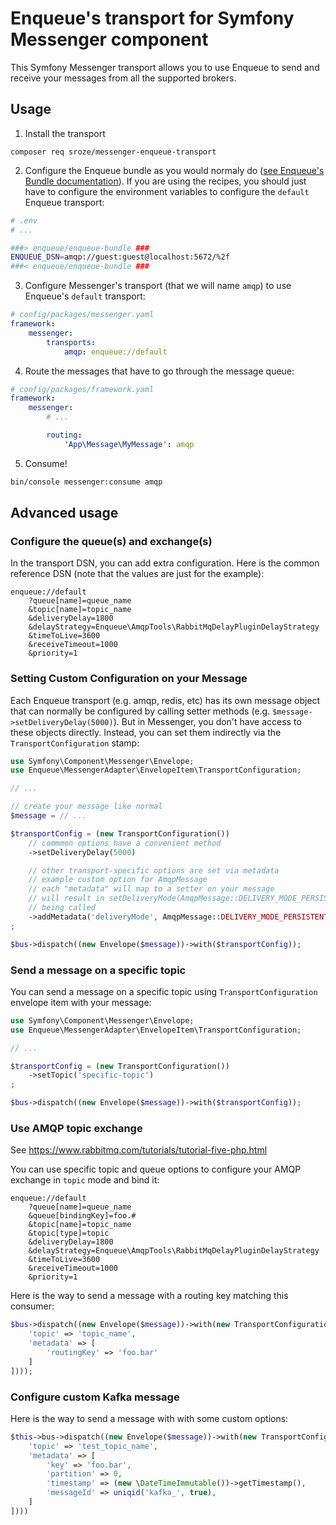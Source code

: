 # Enqueue's transport for Symfony Messenger component

This Symfony Messenger transport allows you to use Enqueue to send and receive your messages from all the supported brokers.

## Usage

1. Install the transport

```
composer req sroze/messenger-enqueue-transport
```

2. Configure the Enqueue bundle as you would normaly do ([see Enqueue's Bundle documentation](https://github.com/php-enqueue/enqueue-dev/blob/master/docs/bundle/quick_tour.md)). If you are using the recipes, you should
   just have to configure the environment variables to configure the `default` Enqueue transport:

```bash
# .env
# ...

###> enqueue/enqueue-bundle ###
ENQUEUE_DSN=amqp://guest:guest@localhost:5672/%2f
###< enqueue/enqueue-bundle ###
```

3. Configure Messenger's transport (that we will name `amqp`) to use Enqueue's `default` transport:
```yaml
# config/packages/messenger.yaml
framework:
    messenger:
        transports:
            amqp: enqueue://default
```

4. Route the messages that have to go through the message queue:
```yaml
# config/packages/framework.yaml
framework:
    messenger:
        # ...

        routing:
            'App\Message\MyMessage': amqp
```

5. Consume!

```bash
bin/console messenger:consume amqp
```

## Advanced usage

### Configure the queue(s) and exchange(s)

In the transport DSN, you can add extra configuration. Here is the common reference DSN (note that the values are just for the example):

```
enqueue://default
    ?queue[name]=queue_name
    &topic[name]=topic_name
    &deliveryDelay=1800
    &delayStrategy=Enqueue\AmqpTools\RabbitMqDelayPluginDelayStrategy
    &timeToLive=3600
    &receiveTimeout=1000
    &priority=1
```

### Setting Custom Configuration on your Message

Each Enqueue transport (e.g. amqp, redis, etc) has its own message object
that can normally be configured by calling setter methods (e.g.
`$message->setDeliveryDelay(5000)`). But in Messenger, you don't have access
to these objects directly. Instead, you can set them indirectly via
the `TransportConfiguration` stamp:

```php
use Symfony\Component\Messenger\Envelope;
use Enqueue\MessengerAdapter\EnvelopeItem\TransportConfiguration;

// ...

// create your message like normal
$message = // ...

$transportConfig = (new TransportConfiguration())
    // commmon options have a convenient method
    ->setDeliveryDelay(5000)

    // other transport-specific options are set via metadata
    // example custom option for AmqpMessage
    // each "metadata" will map to a setter on your message
    // will result in setDeliveryMode(AmqpMessage::DELIVERY_MODE_PERSISTENT)
    // being called
    ->addMetadata('deliveryMode', AmqpMessage::DELIVERY_MODE_PERSISTENT)
;

$bus->dispatch((new Envelope($message))->with($transportConfig));
```

### Send a message on a specific topic

You can send a message on a specific topic using `TransportConfiguration` envelope item with your message:

```php
use Symfony\Component\Messenger\Envelope;
use Enqueue\MessengerAdapter\EnvelopeItem\TransportConfiguration;

// ...

$transportConfig = (new TransportConfiguration())
    ->setTopic('specific-topic')
;

$bus->dispatch((new Envelope($message))->with($transportConfig));
```

### Use AMQP topic exchange

See https://www.rabbitmq.com/tutorials/tutorial-five-php.html

You can use specific topic and queue options to configure your AMQP exchange in `topic` mode and bind it:
```
enqueue://default
    ?queue[name]=queue_name
    &queue[bindingKey]=foo.#
    &topic[name]=topic_name
    &topic[type]=topic
    &deliveryDelay=1800
    &delayStrategy=Enqueue\AmqpTools\RabbitMqDelayPluginDelayStrategy
    &timeToLive=3600
    &receiveTimeout=1000
    &priority=1
```

Here is the way to send a message with a routing key matching this consumer:

```php
$bus->dispatch((new Envelope($message))->with(new TransportConfiguration([
    'topic' => 'topic_name',
    'metadata' => [
        'routingKey' => 'foo.bar'
    ]
])));
```

### Configure custom Kafka message

Here is the way to send a message with with some custom options:
```php
$this->bus->dispatch((new Envelope($message))->with(new TransportConfiguration([
    'topic' => 'test_topic_name',
    'metadata' => [
        'key' => 'foo.bar',
        'partition' => 0,
        'timestamp' => (new \DateTimeImmutable())->getTimestamp(),
        'messageId' => uniqid('kafka_', true),
    ]
])))
